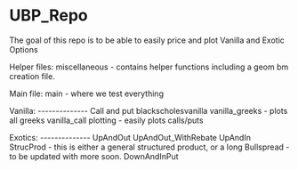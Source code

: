 # UBP_Repo

The goal of this repo is to be able to easily price and plot Vanilla and Exotic Options

Helper files:
miscellaneous - contains helper functions including a geom bm creation file. 

Main file: 
main - where we test everything

Vanilla: --------------
Call and put
blackscholesvanilla
vanilla_greeks - plots all greeks
vanilla_call plotting - easily plots calls/puts

Exotics: --------------
UpAndOut
UpAndOut_WithRebate
UpAndIn
StrucProd - this is either a general structured product, or a long Bullspread - to be updated with more soon. 
DownAndInPut

